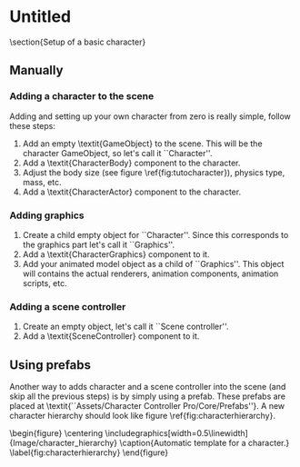 # Untitled

\section{Setup of a basic character}

## Manually 

### Adding a character to the scene

Adding and setting up your own character from zero is really simple, follow these steps:

1. Add an empty \textit{GameObject} to the scene. This will be the character GameObject, so let's call it \`\`Character''.
2. Add a \textit{CharacterBody} component to the character.
3. Adjust the body size \(see figure \ref{fig:tutocharacter}\), physics type, mass, etc.
4. Add a \textit{CharacterActor} component to the character.     

### Adding graphics

1. Create a child empty object for \`\`Character''. Since this corresponds to the graphics part let's call it \`\`Graphics''.
2. Add a \textit{CharacterGraphics} component to it.
3. Add your animated model object as a child of \`\`Graphics''. This object will contains the actual renderers, animation components, animation scripts, etc.

### Adding a scene controller

1. Create an empty object, let's call it \`\`Scene controller''.
2. Add a \textit{SceneController} component to it.

## Using prefabs

Another way to adds character and a scene controller into the scene \(and skip all the previous steps\) is by simply using a prefab. These prefabs are placed at \textit{\`\`Assets/Character Controller Pro/Core/Prefabs''}. A new character hierarchy should look like figure \ref{fig:characterhierarchy}.

\begin{figure} \centering \includegraphics\[width=0.5\linewidth\]{Image/character\_hierarchy} \caption{Automatic template for a character.} \label{fig:characterhierarchy} \end{figure}



